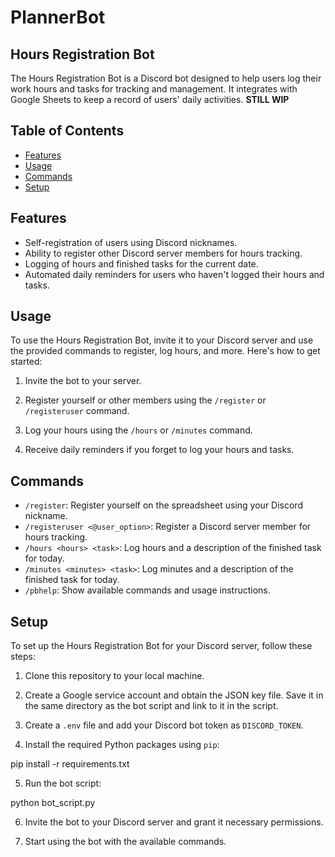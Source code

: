 # PlannerBot
## Hours Registration Bot

The Hours Registration Bot is a Discord bot designed to help users log their work hours and tasks for tracking and management. It integrates with Google Sheets to keep a record of users' daily activities.
**STILL WIP**

## Table of Contents

- [Features](#features)
- [Usage](#usage)
- [Commands](#commands)
- [Setup](#setup)

## Features

- Self-registration of users using Discord nicknames.
- Ability to register other Discord server members for hours tracking.
- Logging of hours and finished tasks for the current date.
- Automated daily reminders for users who haven't logged their hours and tasks.

## Usage

To use the Hours Registration Bot, invite it to your Discord server and use the provided commands to register, log hours, and more. Here's how to get started:

1. Invite the bot to your server.

2. Register yourself or other members using the `/register` or `/registeruser` command.

3. Log your hours using the `/hours` or `/minutes` command.

4. Receive daily reminders if you forget to log your hours and tasks.

## Commands

- `/register`: Register yourself on the spreadsheet using your Discord nickname.
- `/registeruser <@user_option>`: Register a Discord server member for hours tracking.
- `/hours <hours> <task>`: Log hours and a description of the finished task for today.
- `/minutes <minutes> <task>`: Log minutes and a description of the finished task for today.
- `/pbhelp`: Show available commands and usage instructions.

## Setup

To set up the Hours Registration Bot for your Discord server, follow these steps:

1. Clone this repository to your local machine.

2. Create a Google service account and obtain the JSON key file. Save it in the same directory as the bot script and link to it in the script.

3. Create a `.env` file and add your Discord bot token as `DISCORD_TOKEN`.

4. Install the required Python packages using `pip`:

pip install -r requirements.txt

5. Run the bot script:

python bot_script.py

6. Invite the bot to your Discord server and grant it necessary permissions.

7. Start using the bot with the available commands.
